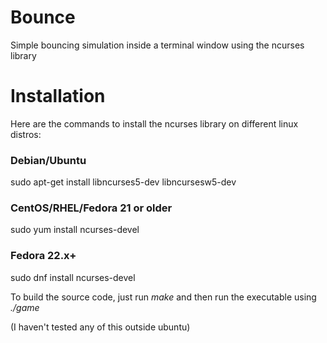 # Bounce
Simple bouncing simulation inside a terminal window using the ncurses library



# Installation
Here are the commands to install the ncurses library on different linux distros:

### Debian/Ubuntu

sudo apt-get install libncurses5-dev libncursesw5-dev

### CentOS/RHEL/Fedora 21 or older

sudo yum install ncurses-devel

### Fedora 22.x+

sudo dnf install ncurses-devel



To build the source code, just run *make* and then run the executable using *./game*

(I haven't tested any of this outside ubuntu)
